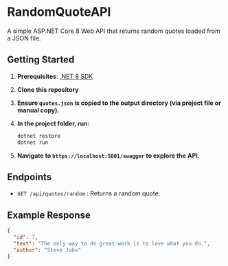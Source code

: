 # RandomQuoteAPI

A simple ASP.NET Core 8 Web API that returns random quotes loaded from a JSON file.

## Getting Started

1. **Prerequisites**: [.NET 8 SDK](https://dotnet.microsoft.com/download)
2. **Clone this repository**
3. **Ensure `quotes.json` is copied to the output directory (via project file or manual copy).**
4. **In the project folder, run:**
   ```bash
   dotnet restore
   dotnet run
   ```

5. **Navigate to `https://localhost:5001/swagger` to explore the API.**

## Endpoints

* `GET /api/quotes/random` : Returns a random quote.

## Example Response

```json
{
  "id": 7,
  "text": "The only way to do great work is to love what you do.",
  "author": "Steve Jobs"
}
